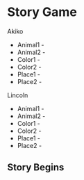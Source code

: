 # Story Game

Akiko

* Animal1 -
* Animal2 - 
* Color1 - 
* Color2 - 
* Place1 -
* Place2 -

Lincoln

* Animal1 -
* Animal2 - 
* Color1 - 
* Color2 - 
* Place1 -
* Place2 -

## Story Begins


